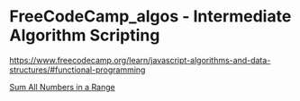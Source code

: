 # FreeCodeCamp_algos - Intermediate Algorithm Scripting
https://www.freecodecamp.org/learn/javascript-algorithms-and-data-structures/#functional-programming

[Sum All Numbers in a Range](https://github.com/niktechnopro/FreeCodeCamp_algos/blob/main/sumAllNumbersInRange.js)

